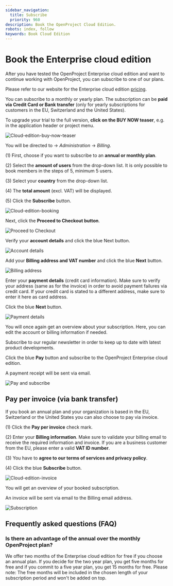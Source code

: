 ```yaml
---
sidebar_navigation:
  title: Subscribe
  priority: 960
description: Book the OpenProject Cloud Edition.
robots: index, follow
keywords: Book Cloud Edition
---
```

# Book the Enterprise cloud edition

After you have tested the OpenProject Enterprise cloud edition and want to continue working with OpenProject, you can subscribe to one of our plans.

Please refer to our website for the Enterprise cloud edition [pricing](https://www.openproject.org/pricing/).

You can subscribe to a monthly or yearly plan. The subscription can be **paid via Credit Card or Bank transfer** (only for yearly subscriptions for customers in the EU, Switzerland and the United States).



To upgrade your trial to the full version, **click on the BUY NOW teaser**, e.g. in the application header or project menu.

![Cloud-edition-buy-now-teaser](Cloud-edition-buy-now-teaser.png)

You will be directed to -> *Administration* -> *Billing*.

(1) First, choose if you want to subscribe to an **annual or monthly plan**.

(2) Select the **amount of users** from the drop-down list. It is only possible to book members in the steps of 5, minimum 5 users.

(3) Select your **country** from the drop-down list.

(4) The **total amount** (excl. VAT) will  be displayed.

(5) Click the **Subscribe** button.

![Cloud-edition-booking](Cloud-edition-booking.png)

Next, click the **Proceed to Checkout button**.

![Proceed to Checkout](image-20200115140341853.png)

Verify your **account details** and click the blue Next button.

![Account details](image-20200115140444053.png)

Add your **Billing address and VAT number** and click the blue **Next** button.

![Billing address](image-20200115140630463.png)

Enter your **payment details** (credit card information). Make sure to verify your address (same as for the invoice) in order to avoid payment failures via credit card. If your credit card is stated to a different address, make sure to enter it here as card address.

Click the blue **Next** button.

![Payment details](image-20200115140927046.png)

You will once again get an overview about your subscription. 
Here, you can edit the account or billing information if needed.

Subscribe to our regular newsletter in order to keep up to date with latest product developments.

Click the blue **Pay** button and subscribe to the OpenProject Enterprise cloud edition.

A payment receipt will be sent via email.

![Pay and subscribe](image-20200115141131383.png)

## Pay per invoice (via bank transfer)

If you book an annual plan and your organization is based in the EU, Switzerland or the United States you can also choose to pay via invoice.

(1) Click the **Pay per invoice** check mark.

(2) Enter your **Billing information**. Make sure to validate your billing email to receive the required information and invoice.
If you are a business customer from the EU, please enter a valid **VAT ID number**.

(3) You have to **agree to our terms of services and privacy policy**.

(4) Click the blue **Subscribe** button.

 ![Cloud-edition-invoice](Cloud-edition-invoice.png)

You will get an overview of your booked subscription.

An invoice will be sent via email to the Billing email address.

![Subscription](image-20200115141724205.png)

## Frequently asked questions (FAQ)

### Is there an advantage of the annual over the monthly OpenProject plan?

We offer two months of the Enterprise cloud edition for free if you choose an annual plan. If you decide for the two year plan, you get five months for free and if you commit to a five year plan, you get 15 months for free. 
Please note: The free months will be included in the chosen length of your subscription period and won't be added on top.